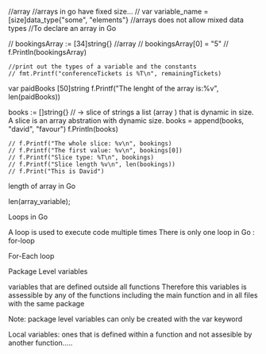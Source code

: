 //array
//arrays in go have fixed size...
// var variable_name = [size]data_type{"some", "elements"}
//arrays does not allow mixed data types
//To declare an array in Go



// bookingsArray := [34]string{} //array
	// bookingsArray[0] = "5"
	// f.Println(bookingsArray)

	//print out the types of a variable and the constants
	// fmt.Printf("conferenceTickets is %T\n", remainingTickets)

var paidBooks [50]string
f.Printf("The lenght of the array is:%v", len(paidBooks))

books := []string{} // -> slice of strings a list (array ) that is dynamic in size. A slice is an array abstration with dynamic size.
books = append(books, "david", "favour")
f.Println(books)


    // f.Printf("The whole slice: %v\n", bookings)
    // f.Printf("The first value: %v\n", bookings[0])
    // f.Printf("Slice type: %T\n", bookings)
    // f.Printf("Slice length %v\n", len(bookings))
    // f.Print("This is David")

length of array in Go

len(array_variable);


Loops in Go

A loop is used to execute code multiple times
There is only one loop in Go : for-loop


For-Each loop


Package Level variables 

variables that are defined outside all functions 
Therefore this variables is assessible by any of the functions including the main function and in all files with the same package

Note: package level variables can only be created with the var keyword


Local variables: ones that is defined within a function and not assesible by another function.....